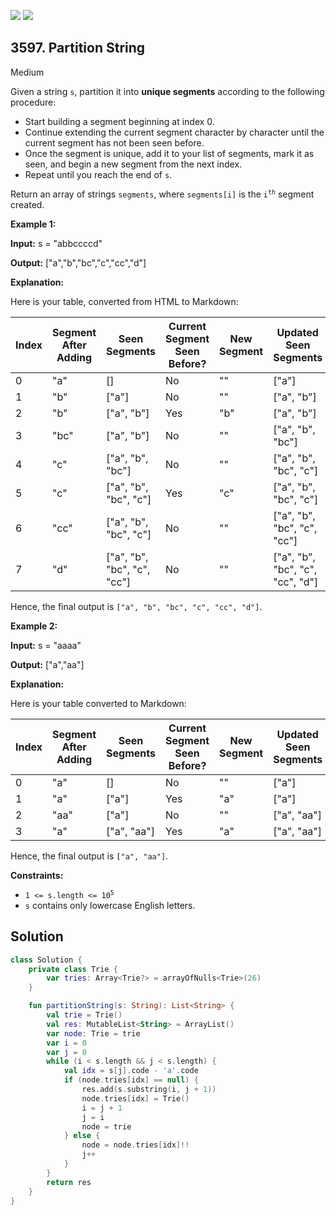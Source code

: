 [![](https://img.shields.io/github/stars/javadev/LeetCode-in-Kotlin?label=Stars&style=flat-square)](https://github.com/javadev/LeetCode-in-Kotlin)
[![](https://img.shields.io/github/forks/javadev/LeetCode-in-Kotlin?label=Fork%20me%20on%20GitHub%20&style=flat-square)](https://github.com/javadev/LeetCode-in-Kotlin/fork)

## 3597\. Partition String

Medium

Given a string `s`, partition it into **unique segments** according to the following procedure:

*   Start building a segment beginning at index 0.
*   Continue extending the current segment character by character until the current segment has not been seen before.
*   Once the segment is unique, add it to your list of segments, mark it as seen, and begin a new segment from the next index.
*   Repeat until you reach the end of `s`.

Return an array of strings `segments`, where `segments[i]` is the <code>i<sup>th</sup></code> segment created.

**Example 1:**

**Input:** s = "abbccccd"

**Output:** ["a","b","bc","c","cc","d"]

**Explanation:**

Here is your table, converted from HTML to Markdown:

| Index | Segment After Adding | Seen Segments         | Current Segment Seen Before? | New Segment | Updated Seen Segments            |
|-------|----------------------|-----------------------|------------------------------|-------------|----------------------------------|
| 0     | "a"                  | []                    | No                           | ""          | ["a"]                            |
| 1     | "b"                  | ["a"]                 | No                           | ""          | ["a", "b"]                       |
| 2     | "b"                  | ["a", "b"]            | Yes                          | "b"         | ["a", "b"]                       |
| 3     | "bc"                 | ["a", "b"]            | No                           | ""          | ["a", "b", "bc"]                 |
| 4     | "c"                  | ["a", "b", "bc"]      | No                           | ""          | ["a", "b", "bc", "c"]            |
| 5     | "c"                  | ["a", "b", "bc", "c"] | Yes                          | "c"         | ["a", "b", "bc", "c"]            |
| 6     | "cc"                 | ["a", "b", "bc", "c"] | No                           | ""          | ["a", "b", "bc", "c", "cc"]      |
| 7     | "d"                  | ["a", "b", "bc", "c", "cc"] | No                     | ""          | ["a", "b", "bc", "c", "cc", "d"] |

Hence, the final output is `["a", "b", "bc", "c", "cc", "d"]`.

**Example 2:**

**Input:** s = "aaaa"

**Output:** ["a","aa"]

**Explanation:**

Here is your table converted to Markdown:

| Index | Segment After Adding | Seen Segments | Current Segment Seen Before? | New Segment | Updated Seen Segments |
|-------|----------------------|---------------|------------------------------|-------------|----------------------|
| 0     | "a"                  | []            | No                           | ""          | ["a"]                |
| 1     | "a"                  | ["a"]         | Yes                          | "a"         | ["a"]                |
| 2     | "aa"                 | ["a"]         | No                           | ""          | ["a", "aa"]          |
| 3     | "a"                  | ["a", "aa"]   | Yes                          | "a"         | ["a", "aa"]          |

Hence, the final output is `["a", "aa"]`.

**Constraints:**

*   <code>1 <= s.length <= 10<sup>5</sup></code>
*   `s` contains only lowercase English letters.

## Solution

```kotlin
class Solution {
    private class Trie {
        var tries: Array<Trie?> = arrayOfNulls<Trie>(26)
    }

    fun partitionString(s: String): List<String> {
        val trie = Trie()
        val res: MutableList<String> = ArrayList()
        var node: Trie = trie
        var i = 0
        var j = 0
        while (i < s.length && j < s.length) {
            val idx = s[j].code - 'a'.code
            if (node.tries[idx] == null) {
                res.add(s.substring(i, j + 1))
                node.tries[idx] = Trie()
                i = j + 1
                j = i
                node = trie
            } else {
                node = node.tries[idx]!!
                j++
            }
        }
        return res
    }
}
```